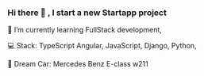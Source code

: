 ### Hi there 👋 , I  start a new Startapp project

🌱 I’m currently learning FullStack development, 

:computer: Stack: TypeScript Angular, JavaScript, Django, Python,

 :car: Dream Car: Mercedes Benz E-class w211
<!--
**Zhadi-1-s/Zhadi-1-s** is a ✨ _special_ ✨ repository because its `README.md` (this file) appears on your GitHub profile.

Here are some ideas to get you started:

#DD0031
-->
